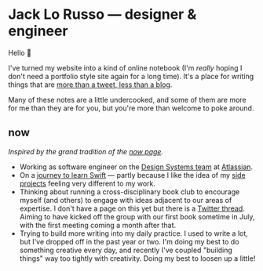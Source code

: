 # Jack Lo Russo — designer & engineer

Hello 👋

I've turned my website into a kind of online notebook (I'm _really_ hoping I don't need a portfolio style site again for a long time). It's a place for writing things that are [more than a tweet, less than a blog](more-than-a-tweet-less-than-a-blog.md).

Many of these notes are a little undercooked, and some of them are more for me than they are for you, but you're more than welcome to poke around.

## now

_Inspired by the grand tradition of the [now page](https://sivers.org/now)._

- Working as software engineer on the [Design Systems team](https://atlassian.design) at [Atlassian](https://www.atlassian.com/).
- On a [journey to learn Swift](journey-to-learn-swift.md) — partly because I like the idea of my [side projects](side-projects.md) feeling very different to my work.
- Thinking about running a cross-disciplinary book club to encourage myself (and others) to engage with ideas adjacent to our areas of expertise. I don't have a page on this yet but there is a [Twitter thread](https://twitter.com/lol_russo/status/1272698810473410561?s=20). Aiming to have kicked off the group with our first book sometime in July, with the first meeting coming a month after that.
- Trying to build more writing into my daily practice. I used to write a lot, but I've dropped off in the past year or two. I'm doing my best to do something creative every day, and recently I've coupled "building things" way too tightly with creativity. Doing my best to loosen up a little!
